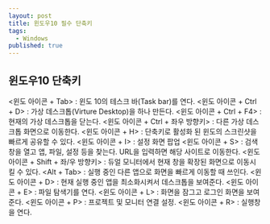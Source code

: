```yaml
---
layout: post
title: 윈도우10 필수 단축키
tags: 
  - Windows
published: true
---
```


## 윈도우10 단축키

<윈도 아이콘 + Tab> : 윈도 10의 테스크 바(Task bar)를 연다.
<윈도 아이콘 + Ctrl + D> : 가상 데스크톱(Virture Desktop)을 하나 만든다.
<윈도 아이콘 + Ctrl + F4> : 현재의 가상 데스크톱을 닫는다.
<윈도 아이콘 + Ctrl + 좌우 방향키> :  다른 가상 데스크톱 화면으로 이동한다.
<윈도 아이콘 + H> : 단축키로 활성화 된 윈도의 스크린샷을 빠르게 공유할 수 있다.
<윈도 아이콘 + I> : 설정 화면 팝업
<윈도 아이콘 + S> : 검색 창을 열고 앱, 파일, 설정 등을 찾는다. URL을 입력하면 해당 사이트로 이동한다.
<윈도 아이콘 + Shift + 좌/우 방향키> : 듀얼 모니터에서 현재 창을 확장된 화면으로 이동시킬 수 있다.
<Alt + Tab> : 실행 중인 다른 앱으로 화면을 빠르게 이동할 때 쓰인다.
<윈도 아이콘 + D> : 현재 실행 중인 앱을 최소화시켜서 데스크톱을 보여준다.
<윈도 아이콘 + E> : 파일 탐색기를 연다.
<윈도 아이콘 + L> : 화면을 잠그고 로그인 화면을 보여준다.
<윈도 아이콘 + P> : 프로젝트 및 모니터 연결 설정.
<윈도 아이콘 + R> : 실행창을 연다.
